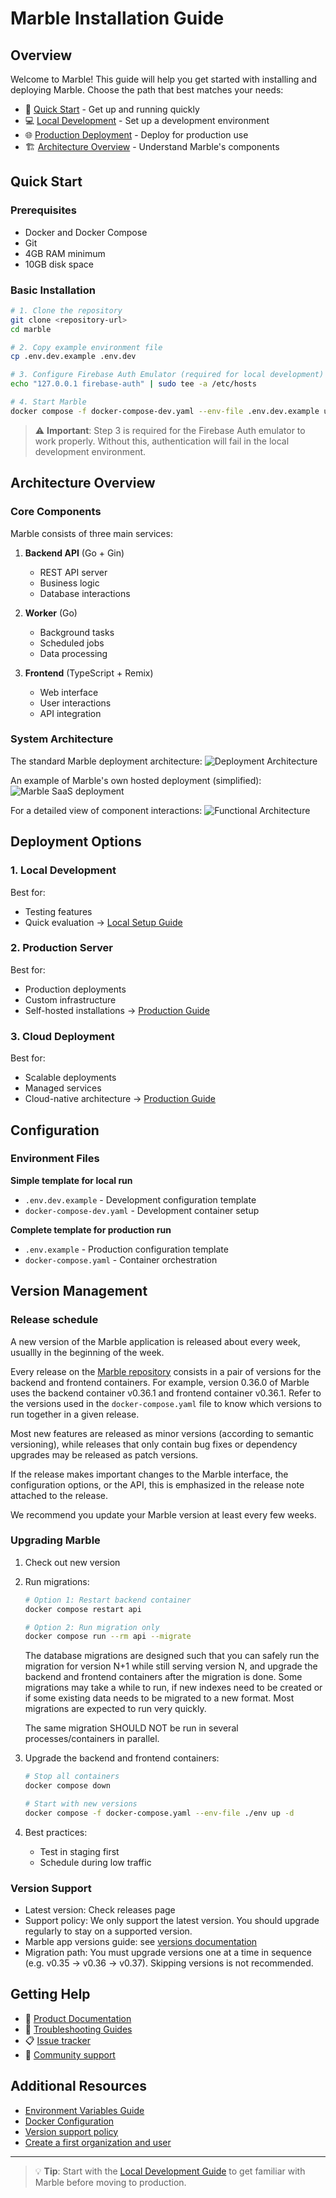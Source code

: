 # Marble Installation Guide

## Overview

Welcome to Marble! This guide will help you get started with installing and deploying Marble. Choose the path that best matches your needs:

- 🚀 [Quick Start](#quick-start) - Get up and running quickly
- 💻 [Local Development](./test_run.md) - Set up a development environment
- 🌐 [Production Deployment](./production_run.md) - Deploy for production use
- 🏗️ [Architecture Overview](#architecture-overview) - Understand Marble's components

## Quick Start

### Prerequisites

- Docker and Docker Compose
- Git
- 4GB RAM minimum
- 10GB disk space

### Basic Installation

```bash
# 1. Clone the repository
git clone <repository-url>
cd marble

# 2. Copy example environment file
cp .env.dev.example .env.dev

# 3. Configure Firebase Auth Emulator (required for local development)
echo "127.0.0.1 firebase-auth" | sudo tee -a /etc/hosts

# 4. Start Marble
docker compose -f docker-compose-dev.yaml --env-file .env.dev.example up
```

> ⚠️ **Important**: Step 3 is required for the Firebase Auth emulator to work properly. Without this, authentication will fail in the local development environment.

## Architecture Overview

### Core Components

Marble consists of three main services:

1. **Backend API** (Go + Gin)

   - REST API server
   - Business logic
   - Database interactions

2. **Worker** (Go)

   - Background tasks
   - Scheduled jobs
   - Data processing

3. **Frontend** (TypeScript + Remix)
   - Web interface
   - User interactions
   - API integration

### System Architecture

The standard Marble deployment architecture:
![Deployment Architecture](https://github.com/user-attachments/assets/80d7a9d3-10d0-4a14-ac14-d6badcc5393d)

An example of Marble's own hosted deployment (simplified):
![Marble SaaS deployment](https://github.com/user-attachments/assets/03f135e2-aef4-44a0-90cd-ffc15bdf6bbc)

For a detailed view of component interactions:
![Functional Architecture](https://github.com/user-attachments/assets/d9b85e87-532c-4efc-9367-b63eaf93a2da)

## Deployment Options

### 1. Local Development

Best for:

- Testing features
- Quick evaluation
  → [Local Setup Guide](./test_run.md)

### 2. Production Server

Best for:

- Production deployments
- Custom infrastructure
- Self-hosted installations
  → [Production Guide](./production_run.md)

### 3. Cloud Deployment

Best for:

- Scalable deployments
- Managed services
- Cloud-native architecture
  → [Production Guide](./production_run.md)

## Configuration

### Environment Files

**Simple template for local run**

- `.env.dev.example` - Development configuration template
- `docker-compose-dev.yaml` - Development container setup

**Complete template for production run**

- `.env.example` - Production configuration template
- `docker-compose.yaml` - Container orchestration

## Version Management

### Release schedule

A new version of the Marble application is released about every week, usuallly in the beginning of the week.

Every release on the [Marble repository](https://github.com/checkmarble/marble) consists in a pair of versions for the backend and frontend containers. For example, version 0.36.0 of Marble uses the backend container v0.36.1 and frontend container v0.36.1. Refer to the versions used in the `docker-compose.yaml` file to know which versions to run together in a given release.

Most new features are released as minor versions (according to semantic versioning), while releases that only contain bug fixes or dependency upgrades may be released as patch versions.

If the release makes important changes to the Marble interface, the configuration options, or the API, this is emphasized in the release note attached to the release.

We recommend you update your Marble version at least every few weeks.

### Upgrading Marble

1. Check out new version
2. Run migrations:

   ```bash
   # Option 1: Restart backend container
   docker compose restart api

   # Option 2: Run migration only
   docker compose run --rm api --migrate
   ```

   The database migrations are designed such that you can safely run the migration for version N+1 while still serving version N, and upgrade the backend and frontend containers after the migration is done. Some migrations may take a while to run, if new indexes need to be created or if some existing data needs to be migrated to a new format. Most migrations are expected to run very quickly.

   The same migration SHOULD NOT be run in several processes/containers in parallel.

3. Upgrade the backend and frontend containers:

   ```bash
   # Stop all containers
   docker compose down

   # Start with new versions
   docker compose -f docker-compose.yaml --env-file ./env up -d
   ```

4. Best practices:

   - Test in staging first
   - Schedule during low traffic

### Version Support

- Latest version: Check releases page
- Support policy: We only support the latest version. You should upgrade regularly to stay on a supported version.
- Marble app versions guide: see [versions documentation](./versions.md)
- Migration path: You must upgrade versions one at a time in sequence (e.g. v0.35 -> v0.36 -> v0.37). Skipping versions is not recommended.

## Getting Help

- 📖 [Product Documentation](https://docs.checkmarble.com/)
- 🔧 [Troubleshooting Guides](./test_run.md#troubleshooting)
- 📋 [Issue tracker](https://github.com/checkmarble/marble/issues)
- 💬 [Community support](https://join.slack.com/t/marble-communitysiege/shared_invite/zt-2b8iree6b-ZLwCiafKV9rR0O6FO7Jqcw)

## Additional Resources

- [Environment Variables Guide](../.env.example)
- [Docker Configuration](../docker-compose.yaml)
- [Version support policy](./version_support_policy.md)
- [Create a first organization and user](./first_connection.md)

---

> 💡 **Tip**: Start with the [Local Development Guide](./test_run.md) to get familiar with Marble before moving to production.
